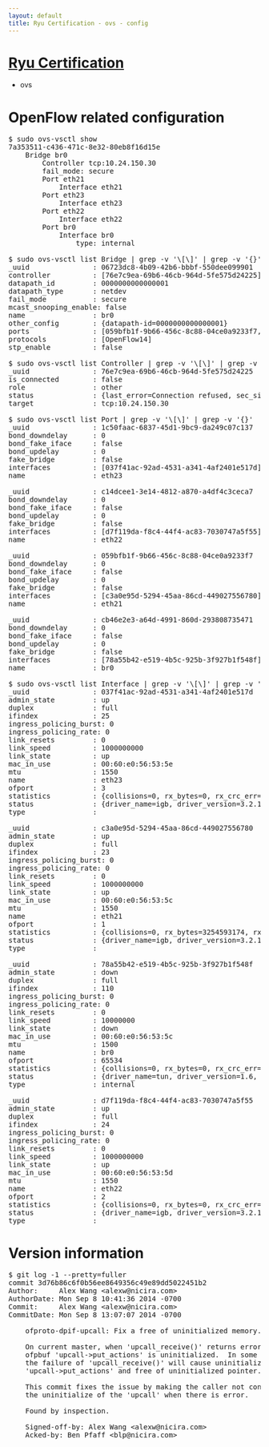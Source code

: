 ```yaml
---
layout: default
title: Ryu Certification - ovs - config
---
```

# [Ryu Certification](http://osrg.github.io/ryu/certification.html)
* ovs 

# OpenFlow related configuration
<pre>
$ sudo ovs-vsctl show
7a353511-c436-471c-8e32-80eb8f16d15e
    Bridge br0
        Controller tcp:10.24.150.30
        fail_mode: secure
        Port eth21
            Interface eth21
        Port eth23
            Interface eth23
        Port eth22
            Interface eth22
        Port br0
            Interface br0
                type: internal

$ sudo ovs-vsctl list Bridge | grep -v '\[\]' | grep -v '{}'
_uuid               : 06723dc8-4b09-42b6-bbbf-550dee099901
controller          : [76e7c9ea-69b6-46cb-964d-5fe575d24225]
datapath_id         : 0000000000000001
datapath_type       : netdev
fail_mode           : secure
mcast_snooping_enable: false
name                : br0
other_config        : {datapath-id=0000000000000001}
ports               : [059bfb1f-9b66-456c-8c88-04ce0a9233f7, 1c50faac-6837-45d1-9bc9-da249c07c137, c14dcee1-3e14-4812-a870-a4df4c3ceca7, cb46e2e3-a64d-4991-860d-293808735471]
protocols           : [OpenFlow14]
stp_enable          : false

$ sudo ovs-vsctl list Controller | grep -v '\[\]' | grep -v '{}'
_uuid               : 76e7c9ea-69b6-46cb-964d-5fe575d24225
is_connected        : false
role                : other
status              : {last_error=Connection refused, sec_since_connect=702, sec_since_disconnect=0, state=BACKOFF}
target              : tcp:10.24.150.30

$ sudo ovs-vsctl list Port | grep -v '\[\]' | grep -v '{}'
_uuid               : 1c50faac-6837-45d1-9bc9-da249c07c137
bond_downdelay      : 0
bond_fake_iface     : false
bond_updelay        : 0
fake_bridge         : false
interfaces          : [037f41ac-92ad-4531-a341-4af2401e517d]
name                : eth23

_uuid               : c14dcee1-3e14-4812-a870-a4df4c3ceca7
bond_downdelay      : 0
bond_fake_iface     : false
bond_updelay        : 0
fake_bridge         : false
interfaces          : [d7f119da-f8c4-44f4-ac83-7030747a5f55]
name                : eth22

_uuid               : 059bfb1f-9b66-456c-8c88-04ce0a9233f7
bond_downdelay      : 0
bond_fake_iface     : false
bond_updelay        : 0
fake_bridge         : false
interfaces          : [c3a0e95d-5294-45aa-86cd-449027556780]
name                : eth21

_uuid               : cb46e2e3-a64d-4991-860d-293808735471
bond_downdelay      : 0
bond_fake_iface     : false
bond_updelay        : 0
fake_bridge         : false
interfaces          : [78a55b42-e519-4b5c-925b-3f927b1f548f]
name                : br0

$ sudo ovs-vsctl list Interface | grep -v '\[\]' | grep -v '{}'
_uuid               : 037f41ac-92ad-4531-a341-4af2401e517d
admin_state         : up
duplex              : full
ifindex             : 25
ingress_policing_burst: 0
ingress_policing_rate: 0
link_resets         : 0
link_speed          : 1000000000
link_state          : up
mac_in_use          : 00:60:e0:56:53:5e
mtu                 : 1550
name                : eth23
ofport              : 3
statistics          : {collisions=0, rx_bytes=0, rx_crc_err=0, rx_dropped=0, rx_errors=0, rx_frame_err=0, rx_over_err=0, rx_packets=0, tx_bytes=4255183500, tx_dropped=0, tx_errors=0, tx_packets=2836789}
status              : {driver_name=igb, driver_version=3.2.10-k, firmware_version=2.10-9}
type                : 

_uuid               : c3a0e95d-5294-45aa-86cd-449027556780
admin_state         : up
duplex              : full
ifindex             : 23
ingress_policing_burst: 0
ingress_policing_rate: 0
link_resets         : 0
link_speed          : 1000000000
link_state          : up
mac_in_use          : 00:60:e0:56:53:5c
mtu                 : 1550
name                : eth21
ofport              : 1
statistics          : {collisions=0, rx_bytes=3254593174, rx_crc_err=0, rx_dropped=0, rx_errors=0, rx_frame_err=0, rx_over_err=0, rx_packets=56603995, tx_bytes=0, tx_dropped=0, tx_errors=0, tx_packets=0}
status              : {driver_name=igb, driver_version=3.2.10-k, firmware_version=2.10-9}
type                : 

_uuid               : 78a55b42-e519-4b5c-925b-3f927b1f548f
admin_state         : down
duplex              : full
ifindex             : 110
ingress_policing_burst: 0
ingress_policing_rate: 0
link_resets         : 0
link_speed          : 10000000
link_state          : down
mac_in_use          : 00:60:e0:56:53:5c
mtu                 : 1500
name                : br0
ofport              : 65534
statistics          : {collisions=0, rx_bytes=0, rx_crc_err=0, rx_dropped=0, rx_errors=0, rx_frame_err=0, rx_over_err=0, rx_packets=0, tx_bytes=0, tx_dropped=0, tx_errors=0, tx_packets=0}
status              : {driver_name=tun, driver_version=1.6, firmware_version=N/A}
type                : internal

_uuid               : d7f119da-f8c4-44f4-ac83-7030747a5f55
admin_state         : up
duplex              : full
ifindex             : 24
ingress_policing_burst: 0
ingress_policing_rate: 0
link_resets         : 0
link_speed          : 1000000000
link_state          : up
mac_in_use          : 00:60:e0:56:53:5d
mtu                 : 1550
name                : eth22
ofport              : 2
statistics          : {collisions=0, rx_bytes=0, rx_crc_err=0, rx_dropped=0, rx_errors=0, rx_frame_err=0, rx_over_err=0, rx_packets=0, tx_bytes=3645743386, tx_dropped=0, tx_errors=0, tx_packets=39667663}
status              : {driver_name=igb, driver_version=3.2.10-k, firmware_version=2.10-9}
type                : 
</pre>

# Version information
<pre>
$ git log -1 --pretty=fuller
commit 3d76b86c6f0b56ee8649356c49e89dd5022451b2
Author:     Alex Wang &lt;alexw@nicira.com&gt;
AuthorDate: Mon Sep 8 10:41:36 2014 -0700
Commit:     Alex Wang &lt;alexw@nicira.com&gt;
CommitDate: Mon Sep 8 13:07:07 2014 -0700

    ofproto-dpif-upcall: Fix a free of uninitialized memory.
    
    On current master, when 'upcall_receive&#40;&#41;' returns error, the
    ofpbuf 'upcall-&gt;put_actions' is uninitialized.  In some usecase,
    the failure of 'upcall_receive&#40;&#41;' will cause uninitialize of
    'upcall-&gt;put_actions' and free of uninitialized pointer.
    
    This commit fixes the issue by making the caller not conduct
    the uninitialize of the 'upcall' when there is error.
    
    Found by inspection.
    
    Signed-off-by: Alex Wang &lt;alexw@nicira.com&gt;
    Acked-by: Ben Pfaff &lt;blp@nicira.com&gt;
</pre>
